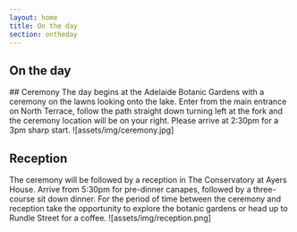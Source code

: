 ```yaml
---
layout: home
title: On the day
section: ontheday
---
```

<div class="col-lg-12 text-center">
	<h2 class="section-heading text-uppercase">On the day</h2>
</div>
## Ceremony
The day begins at the Adelaide Botanic Gardens with a ceremony on the lawns looking onto the lake. Enter from the main entrance on North Terrace, follow the path straight down turning left at the fork and the ceremony location will be on your right. Please arrive at 2:30pm for a 3pm sharp start.
 ![assets/img/ceremony.jpg]

## Reception

The ceremony will be followed by a reception in The Conservatory at Ayers House. Arrive from 5:30pm for pre-dinner canapes, followed by a three-course sit down dinner. For the period of time between the ceremony and reception take the opportunity to explore the botanic gardens or head up to Rundle Street for a coffee.
![assets/img/reception.png]
